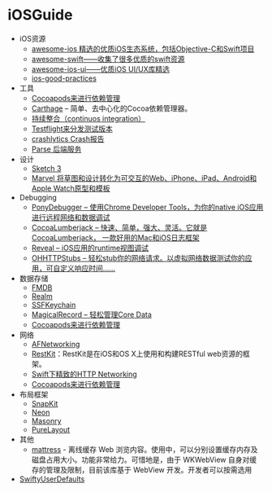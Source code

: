 # iOSGuide
<ul>
<li>iOS资源
<ul>
  <li><a href="https://github.com/vsouza/awesome-ios">awesome-ios 精选的优质iOS生态系统，包括Objective-C和Swift项目</a></li>
  <li><a href="https://github.com/matteocrippa/awesome-swift">awesome-swift——收集了很多优质的swift资源</a></li>
  <li><a href="https://github.com/cjwirth/awesome-ios-ui">awesome-ios-ui——优质iOS UI/UX库精选</a></li>
  <li><a href="https://github.com/futurice/ios-good-practices">ios-good-practices</a></li>
</ul>
</li>
<li>工具
<ul>
  <li><a href="https://cocoapods.org/">Cocoapods来进行依赖管理</a></li>
    <li><a href="https://github.com/Carthage/Carthage">Carthage</a> – 简单、去中心化的Cocoa依赖管理器。</li>
  <li><a href="https://developer.apple.com/library/ios/documentation/IDEs/Conceptual/xcode_guide-continuous_integration/">持续整合（continuos integration）</a></li>
  <li><a href="https://developer.apple.com/testflight/">Testflight来分发测试版本</a></li>
  <li><a href="https://try.crashlytics.com/"> crashlytics Crash报告</a></li>
  <li><a href="https://parse.com/"> Parse 后端服务</a></li>
</ul>
</li>
<li>设计
<ul>
  <li><a href="http://www.sketchapp.com/">Sketch 3</a></li>
  <li><a href="https://marvelapp.com/">Marvel 将草图和设计转化为可交互的Web、iPhone、iPad、Android和Apple Watch原型和模板</a></li>
</ul>
</li>
<li>Debugging
<ul>
  <li><a href="https://github.com/square/PonyDebugger">PonyDebugger – 使用Chrome Developer Tools，为你的native iOS应用进行远程网络和数据调试</a></li>
  <li><a href="https://github.com/CocoaLumberjack/CocoaLumberjack">CocoaLumberjack – 快速、简单，强大、灵活。它就是CocoaLumberjack， 一款好用的Mac和iOS日志框架</a></li>
<li><a href="http://revealapp.com/">Reveal – iOS应用的runtime视图调试</a></li>  
<li><a href="https://github.com/AliSoftware/OHHTTPStubs">OHHTTPStubs – 轻松stub你的网络请求。以虚拟网络数据测试你的应用，可自定义响应时间……</a></li>
</ul>
</li>
<li>数据存储
<ul>
<li><a href="https://github.com/ccgus/fmdb">FMDB</a></li>
<li><a href="https://github.com/realm/realm-cocoa">Realm</a></li>
<li><a href="https://github.com/soffes/sskeychain">SSFKeychain</a></li>
<li><a href="https://github.com/magicalpanda/MagicalRecord">MagicalRecord – 轻松管理Core Data</a></li>
<li><a href="https://cocoapods.org/">Cocoapods来进行依赖管理</a></li>
</ul>
</li>
<li>网络
<ul>
<li><a href="https://github.com/AFNetworking/AFNetworking">AFNetworking</a></li>
<li><a href="https://github.com/RestKit/RestKit">RestKit</a>：RestKit是在iOS和OS X上使用和构建RESTful web资源的框架。</li>
<li><a href="https://github.com/Alamofire/Alamofire"> Swift下精致的HTTP Networking</a></li>
<li><a href="https://cocoapods.org/">Cocoapods来进行依赖管理</a></li>
</ul>
</li>
<li>布局框架
<ul>
<li><a href="https://github.com/SnapKit/SnapKit">SnapKit</a></li>
<li><a href="https://github.com/mamaral/Neon">Neon</a></li>
<li><a href="https://github.com/SnapKit/Masonry">Masonry</a></li>
<li><a href="https://github.com/PureLayout/PureLayout">PureLayout</a></li>
</ul>
</li>

<li>其他
<ul>
<li><a href="https://github.com/buzzfeed/mattress">mattress</a> - 离线缓存 Web 浏览内容。使用中，可以分别设置缓存内存及磁盘占用大小。功能非常给力。可惜地是，由于 WKWebView 自身对缓存的管理及限制，目前该库基于 WebView 开发。开发者可以按需选用</li>
</ul>
</li>
<li><a href="https://github.com/radex/SwiftyUserDefaults">SwiftyUserDefaults</a></li>
</ul>




